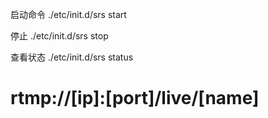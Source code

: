 
启动命令
./etc/init.d/srs start

停止
./etc/init.d/srs stop

查看状态
./etc/init.d/srs status

# rtmp://[ip]:[port]/live/[name]
